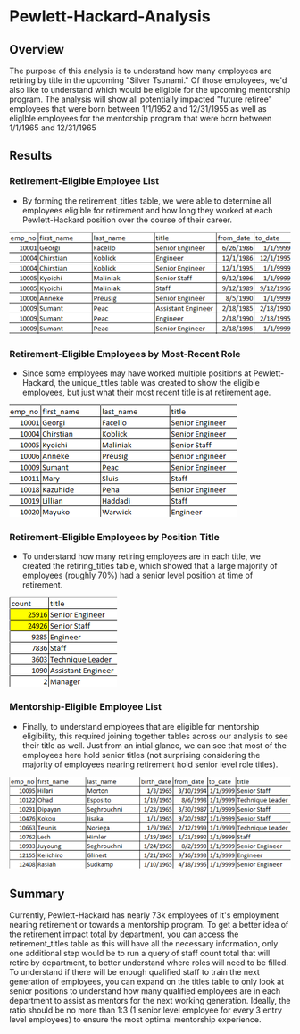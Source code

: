 # Pewlett-Hackard-Analysis

## Overview

The purpose of this analysis is to understand how many employees are retiring by title in the upcoming "Silver Tsunami."  Of those employees, we'd also like to understand which would be eligible for the upcoming mentorship program.  The analysis will show all potentially impacted "future retiree" employees that were born between 1/1/1952 and 12/31/1955 as well as eliglble employees for the mentorship program that were born between 1/1/1965 and 12/31/1965

## Results

### Retirement-Eligible Employee List
- By forming the retirement_titles table, we were able to determine all employees eligible for retirement and how long they worked at each Pewlett-Hackard position over the course of their career.

![](retirement_titles.png)

### Retirement-Eligible Employees by Most-Recent Role
- Since some employees may have worked multiple positions at Pewlett-Hackard, the unique_titles table was created to show the eligible employees, but just what their most recent title is at retirement age.

![](unique_titles.png)

### Retirement-Eligible Employees by Position Title
- To understand how many retiring employees are in each title, we created the retiring_titles table, which showed that a large majority of employees (roughly 70%) had a senior level position at time of retirement.

![](retiring_titles.png)

### Mentorship-Eligible Employee List
- Finally, to understand employees that are eligible for mentorship eligibility, this required joining together tables across our analysis to see their title as well.  Just from an intial glance, we can see that most of the employees here hold senior titles (not surprising considering the majority of employees nearing retirement hold senior level role titles).

![](mentorship_eligibility.png)

## Summary

Currently, Pewlett-Hackard has nearly 73k employees of it's employment nearing retirement or towards a mentorship program.  To get a better idea of the retirement impact total by department, you can access the retirement_titles table as this will have all the necessary information, only one additional step would be to run a query of staff count total that will retire by department, to better understand where roles will need to be filled.  To understand if there will be enough qualified staff to train the next generation of employees, you can expand on the titles table to only look at senior positions to understand how many qualified employees are in each department to assist as mentors for the next working generation.  Ideally, the ratio should be no more than 1:3 (1 senior level employee for every 3 entry level employees) to ensure the most optimal mentorship experience.

